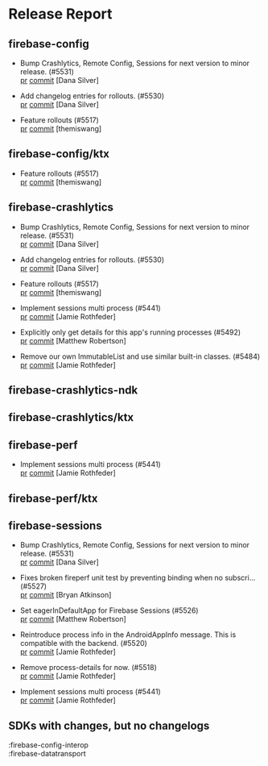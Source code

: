 # Release Report
## firebase-config
      
* Bump Crashlytics, Remote Config, Sessions for next version to minor release. (#5531)   
  [pr](https://github.com/firebase/firebase-android-sdk/pull/5531) [commit](https://github.com/firebase/firebase-android-sdk/commit/04ed89afa9cbba39803718845bb020d243e513b5)  [Dana Silver]

* Add changelog entries for rollouts. (#5530)   
  [pr](https://github.com/firebase/firebase-android-sdk/pull/5530) [commit](https://github.com/firebase/firebase-android-sdk/commit/605d89f68d8a52f5670b94afe341b94f0405fa89)  [Dana Silver]

* Feature rollouts (#5517)   
  [pr](https://github.com/firebase/firebase-android-sdk/pull/5517) [commit](https://github.com/firebase/firebase-android-sdk/commit/f1c3d6ea93f778ad5a7ebb6b3b42d546794998a6)  [themiswang]

## firebase-config/ktx
      
* Feature rollouts (#5517)   
  [pr](https://github.com/firebase/firebase-android-sdk/pull/5517) [commit](https://github.com/firebase/firebase-android-sdk/commit/f1c3d6ea93f778ad5a7ebb6b3b42d546794998a6)  [themiswang]

## firebase-crashlytics
      
* Bump Crashlytics, Remote Config, Sessions for next version to minor release. (#5531)   
  [pr](https://github.com/firebase/firebase-android-sdk/pull/5531) [commit](https://github.com/firebase/firebase-android-sdk/commit/04ed89afa9cbba39803718845bb020d243e513b5)  [Dana Silver]

* Add changelog entries for rollouts. (#5530)   
  [pr](https://github.com/firebase/firebase-android-sdk/pull/5530) [commit](https://github.com/firebase/firebase-android-sdk/commit/605d89f68d8a52f5670b94afe341b94f0405fa89)  [Dana Silver]

* Feature rollouts (#5517)   
  [pr](https://github.com/firebase/firebase-android-sdk/pull/5517) [commit](https://github.com/firebase/firebase-android-sdk/commit/f1c3d6ea93f778ad5a7ebb6b3b42d546794998a6)  [themiswang]

* Implement sessions multi process (#5441)   
  [pr](https://github.com/firebase/firebase-android-sdk/pull/5441) [commit](https://github.com/firebase/firebase-android-sdk/commit/ef5998e9383510a430a17bb6d01c88f02b17eca7)  [Jamie Rothfeder]

* Explicitly only get details for this app's running processes (#5492)   
  [pr](https://github.com/firebase/firebase-android-sdk/pull/5492) [commit](https://github.com/firebase/firebase-android-sdk/commit/bd5f6de6206bdbc9f4886530c3f81fdaf7816973)  [Matthew Robertson]

* Remove our own ImmutableList and use similar built-in classes. (#5484)   
  [pr](https://github.com/firebase/firebase-android-sdk/pull/5484) [commit](https://github.com/firebase/firebase-android-sdk/commit/36b64038ee4cd83fb42bd4c64926736581c680a6)  [Jamie Rothfeder]

## firebase-crashlytics-ndk
      

## firebase-crashlytics/ktx
      

## firebase-perf
      
* Implement sessions multi process (#5441)   
  [pr](https://github.com/firebase/firebase-android-sdk/pull/5441) [commit](https://github.com/firebase/firebase-android-sdk/commit/ef5998e9383510a430a17bb6d01c88f02b17eca7)  [Jamie Rothfeder]

## firebase-perf/ktx
      

## firebase-sessions
      
* Bump Crashlytics, Remote Config, Sessions for next version to minor release. (#5531)   
  [pr](https://github.com/firebase/firebase-android-sdk/pull/5531) [commit](https://github.com/firebase/firebase-android-sdk/commit/04ed89afa9cbba39803718845bb020d243e513b5)  [Dana Silver]

* Fixes broken fireperf unit test by preventing binding when no subscri… (#5527)   
  [pr](https://github.com/firebase/firebase-android-sdk/pull/5527) [commit](https://github.com/firebase/firebase-android-sdk/commit/72ebb7bf5175bb4bda61f6192a252f158548091c)  [Bryan Atkinson]

* Set eagerInDefaultApp for Firebase Sessions (#5526)   
  [pr](https://github.com/firebase/firebase-android-sdk/pull/5526) [commit](https://github.com/firebase/firebase-android-sdk/commit/1019e7e2ccea24eda4cf8d969b389dba06f19c05)  [Matthew Robertson]

* Reintroduce process info in the AndroidAppInfo message. This is compatible with the backend. (#5520)   
  [pr](https://github.com/firebase/firebase-android-sdk/pull/5520) [commit](https://github.com/firebase/firebase-android-sdk/commit/c2a53cb0056bf18806782db1ac423e11654b0a94)  [Jamie Rothfeder]

* Remove process-details for now. (#5518)   
  [pr](https://github.com/firebase/firebase-android-sdk/pull/5518) [commit](https://github.com/firebase/firebase-android-sdk/commit/a27d4e2a33823781d9e0a4d7ce438eeb65e2420e)  [Jamie Rothfeder]

* Implement sessions multi process (#5441)   
  [pr](https://github.com/firebase/firebase-android-sdk/pull/5441) [commit](https://github.com/firebase/firebase-android-sdk/commit/ef5998e9383510a430a17bb6d01c88f02b17eca7)  [Jamie Rothfeder]


## SDKs with changes, but no changelogs
:firebase-config-interop  
:firebase-datatransport